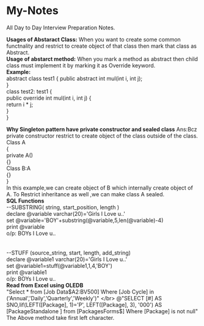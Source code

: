 # My-Notes
All Day to Day Interview Preparation Notes.

<B>Usages of Abstaract Class:</B>
	When you want to create some common functnality and restrict to create object of that class then mark that class as Abstract.<br/>
<B>Usage of abstarct method:</B>
	When you mark a method as abstract then child class must implement it by marking it as Override keyword.<br/>
	<B>Example:</B><br/>
		abstract class test1 { 
		public abstract int mul(int i, int j);  
		}  
		class test2: test1 {  
		public override int mul(int i, int j) {  
		return i * j;  
		}  
		} 

<B>Why Singleton pattern have private constructor and sealed class</B>
Ans:Bcz private constructor restrict to create object of the class outside of the class.
<br/>
Class A
<br/>
{
<br/>
  private A()
 <br/>
  {}
 <br/>
  Class B:A
 <br/>
  {}
 <br/>
}
<br/>
In this example,we can create object of B which internally create object of A.
To Restrict inheritance as well ,we can make class A sealed.
<br/>
<B>SQL Functions</B>
<br/>
--SUBSTRING( string, start_position, length )
<br/>
declare @variable varchar(20)='Girls I Love u..'
<br/>
set @variable='BOY'+substring(@variable,5,len(@variable)-4)
<br/>
print @variable
<br/>
o/p: BOYs I Love u..
<br/><br/><br/>
--STUFF (source_string, start, length, add_string)
<br/>
declare @variable1 varchar(20)='Girls I Love u..'
<br/>
set @variable1=stuff(@variable1,1,4,'BOY')
<br/>
print @variable1
<br/>
o/p: BOYs I Love u..
<br/>
<B>Read from Excel using OLEDB</B>
<br/>
"Select * from [Job Data$A2:BV500] Where [Job Cycle] in ('Annual','Daily','Quarterly','Weekly')"
</br>
@"SELECT [#] AS SNO,Iif(LEFT([Package], 1)='P', LEFT([Package], 3), '000') AS [PackageStandalone ] from [PackagesForms$] Where [Package] is not null"
<br/>The Above method take first left character.
